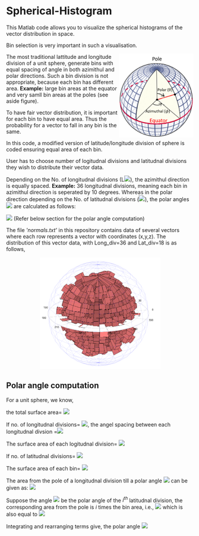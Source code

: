 # Spherical-Histogram
This Matlab code allows you to visualize the spherical histograms of the vector distribution in space. 

Bin selection is very important in such a visualisation. 

<img align="right" width="200" height="225" src="/Lat_Long.png">

The most traditional lattitude and longitude division of a unit sphere, generate bins with equal spacing of angle in both azimithul and polar directions. 
Such a bin division is not appropriate, because each bin has different area. **Example:** large bin areas at the equator and very samll bin areas at the poles (see aside figure).

To have fair vector distribution, it is important for each bin to have equal area. Thus the probability for a vector to fall in any bin is the same.

In this code, a modified version of latitude/longitude division of sphere is coded ensuring equal area of each bin. 

User has to choose number of logitudnal divisions and latitudnal divisions they wish to distribute their vector data. 

Depending on the No. of longitudnal divisions (L<img src="https://latex.codecogs.com/svg.latex?\large&space;Long\_div "/>), the azimithul direction is equally spaced. **Example:** 36 longitudnal divisions, meaning each bin in azimithul direction is seperated by 10 degrees. Whereas in the polar direction depending on the No. of latitudnal divisions (<img src="https://latex.codecogs.com/svg.latex?\large&space;Lat\_div "/>), the polar angles                                <img src="https://latex.codecogs.com/svg.latex?\large&space;[0,\theta_1.....,\theta_i,.......\pi] "/> are calculated as follows:

<img src="https://latex.codecogs.com/svg.latex?\large&space;\theta_i=cos^{-1}(1-\frac{2i}{Lat\_div})" /> (Refer below section for the polar angle computation)

The file *'normals.txt'* in this repository contains data of several vectors where each row represents a vector with coordinates (x,y,z). The distribution of this vector data, with Long_div=36 and Lat_div=18 is as follows,

<p align="center">
  <img width="325" height="300" src="/SphericalHistogram.png">
</p>

## Polar angle computation

For a unit sphere, we know, 

the total surface area= <img src="https://latex.codecogs.com/svg.latex?\large&space;4\pi "/>

If no. of longitudnal divisions= <img src="https://latex.codecogs.com/svg.latex?\large&space;Long\_div "/>, the angel spacing between each longitudnal divsion =<img src="https://latex.codecogs.com/svg.latex?\large&space;\frac{2\pi}{Long\_div}"/>

The surface area of each logitudnal division= <img src="https://latex.codecogs.com/svg.latex?\large&space;\frac{4\pi}{Long\_div}"/>

If no. of latitudnal divisions= <img src="https://latex.codecogs.com/svg.latex?\large&space;Lat\_div "/>

The surface area of each bin= <img src="https://latex.codecogs.com/svg.latex?\large&space;\frac{4\pi}{(Long\_div)(Lat\_div)}"/>

The area from the pole of a longitudnal division till a polar angle <img src="https://latex.codecogs.com/svg.latex?\large&space;\theta"/> can be given as: <img src="https://latex.codecogs.com/svg.latex?\large&space;\int_0^{\theta}\frac{2\pi}{(Long\_div)}sin{\theta}d{\theta}"/>

Suppose the angle <img src="https://latex.codecogs.com/svg.latex?\large&space;\theta_i"/> be the polar angle of the *i<sup>th</sup>* latitudnal division, the corresponding area from the pole is *i* times the bin area, i.e., <img src="https://latex.codecogs.com/svg.latex?\large&space;\frac{4\pi*i}{(Long\_div)(Lat\_div)}"/> which is also equal to <img src="https://latex.codecogs.com/svg.latex?\large&space;\int_0^{\theta_i}\frac{2\pi}{(Long\_div)}sin{\theta}d{\theta}"/>

Integrating and rearranging terms give, the polar angle <img src="https://latex.codecogs.com/svg.latex?\large&space;\theta_i=cos^{-1}(1-\frac{2i}{Lat\_div})" />

